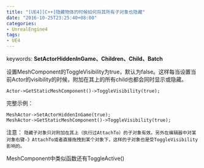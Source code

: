 ```yaml
---
title: "[UE4][C++]隐藏物体的时候如何将其所有子对象也隐藏"
date: "2016-10-25T23:25:40+08:00"
categories:
- UnrealEngine4
tags:
- UE4
---
```


keywords: **SetActorHiddenInGame、Children、Child、Batch**

设置MeshComponent的ToggleVisibility为true，默认为false。这样每当设置当前Actor的visibility的时候，附加在其上的所有child也都会同时显示或隐藏。

    Actor->GetStaticMeshComponent()->ToggleVisibility(true);

完整示例：

    MeshActor->SetActorHiddenInGame(true);
    MeshActor->GetStaticMeshComponent()->ToggleVisibility(true);

注意：
`隐藏子对象只对附加在其上（执行过AttachTo）的子对象有效。另外在编辑器中对某对象右键-》AttachTo或者直接拖拽到某个对象下，这样的子对象也是受ToggleVisibility影响的。`

MeshComponent中类似函数还有ToggleActive()